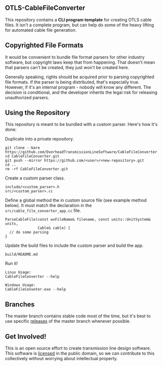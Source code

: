 ## OTLS-CableFileConverter
This repository contains a **CLI program template** for creating OTLS cable
files. It isn't a complete program, but can help do some of the heavy lifting
for automated cable file generation.

## Copyrighted File Formats
It would be convenient to bundle file format parsers for other industry
software, but copyright laws keep that from happening. That doesn't mean that
parsers can't be created, they just won't be created here.

Generally speaking, rights should be acquired prior to parsing copyrighted
file formats. If the parser is being distributed, that's especially true.
However, if it's an internal program - nobody will know any different. The
decision is conditional, and the developer inherits the legal risk for
releasing unauthorized parsers.

## Using the Repository
This repository is meant to be bundled with a custom parser. Here's how it's
done:

Duplicate into a private repository.
```
git clone --bare https://github.com/OverheadTransmissionLineSoftware/CableFileConverter.git
cd CableFileConverter.git
git push --mirror https://github.com/<user>/<new-repository>.git
cd ..
rm -rf CableFileConverter.git
```

Create a custom parser class.
```
include/<custom_parser>.h
src/<custom_parser>.cc
```

Define a global method the in custom source file (see example method below).
It must match the declaration in the `src/cable_file_converter_app.cc` file.
```
ParseCableFile(const wxFileName& filename, const units::UnitSystem& units,
               Cable& cable) {
  // do some parsing
}
```

Update the build files to include the custom parser and build the app.
```
build/README.md
```

Run it!
```
Linux Usage:
CableFileConverter --help

Windows Usage:
CableFileConveter.exe --help
```

## Branches
The master branch contains stable code most of the time, but it's best to use
specific [releases](https://github.com/OverheadTransmissionLineSoftware/CableFileConverter/releases)
 of the master branch whenever possible.

## Get Involved!
This is an open source effort to create transmission line design software. This
software is [licensed](https://github.com/OverheadTransmissionLineSoftware/CableFileConverter/blob/master/UNLICENSE)
 in the public domain, so we can contribute to this collectively without
worrying about intellectual property.
